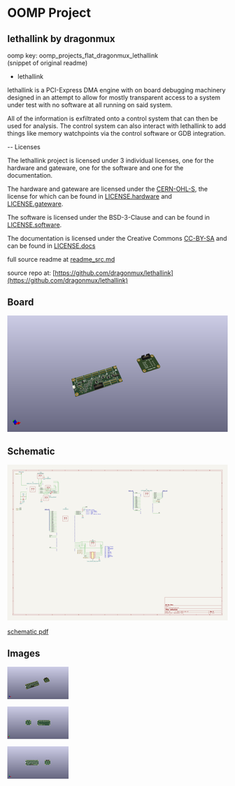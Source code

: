 # OOMP Project  
## lethallink  by dragonmux  
  
oomp key: oomp_projects_flat_dragonmux_lethallink  
(snippet of original readme)  
  
- lethallink  
  
lethallink is a PCI-Express DMA engine with on board debugging machinery designed in an attempt to allow for mostly transparent access to a system under test with no software at all running on said system.  
  
All of the information is exfiltrated onto a control system that can then be used for analysis. The control system can also interact with lethallink to add things like memory watchpoints via the control software or GDB integration.   
  
-- Licenses  
  
The lethallink project is licensed under 3 individual licenses, one for the hardware and gateware, one for the software and one for the documentation.  
  
The hardware and gateware are licensed under the [CERN-OHL-S](https://ohwr.org/cern_ohl_s_v2.txt), the license for which can be found in [LICENSE.hardware](LICENSE.hardware) and [LICENSE.gateware](LICENSE.gateware).  
  
The software is licensed under the BSD-3-Clause and can be found in [LICENSE.software](LICENSE.software).  
  
The documentation is licensed under the Creative Commons [CC-BY-SA](https://creativecommons.org/licenses/by-sa/2.0/) and can be found in [LICENSE.docs](LICENSE.docs)  
  
  full source readme at [readme_src.md](readme_src.md)  
  
source repo at: [https://github.com/dragonmux/lethallink](https://github.com/dragonmux/lethallink)  
## Board  
  
[![working_3d.png](working_3d_600.png)](working_3d.png)  
## Schematic  
  
[![working_schematic.png](working_schematic_600.png)](working_schematic.png)  
  
[schematic pdf](working_schematic.pdf)  
## Images  
  
[![working_3d.png](working_3d_140.png)](working_3d.png)  
  
[![working_3d_back.png](working_3d_back_140.png)](working_3d_back.png)  
  
[![working_3d_front.png](working_3d_front_140.png)](working_3d_front.png)  
